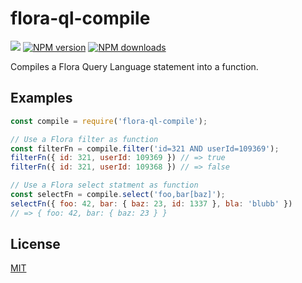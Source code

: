 # flora-ql-compile

![](https://github.com/florajs/ql-compiler/workflows/ci/badge.svg)
[![NPM version](https://img.shields.io/npm/v/flora-ql-compile.svg?style=flat)](https://www.npmjs.com/package/flora-ql-compile)
[![NPM downloads](https://img.shields.io/npm/dm/flora-ql-compile.svg?style=flat)](https://www.npmjs.com/package/flora-ql-compile)

Compiles a Flora Query Language statement into a function.

## Examples

```js
const compile = require('flora-ql-compile');

// Use a Flora filter as function
const filterFn = compile.filter('id=321 AND userId=109369');
filterFn({ id: 321, userId: 109369 }) // => true
filterFn({ id: 321, userId: 109368 }) // => false

// Use a Flora select statment as function
const selectFn = compile.select('foo,bar[baz]');
selectFn({ foo: 42, bar: { baz: 23, id: 1337 }, bla: 'blubb' })
// => { foo: 42, bar: { baz: 23 } }
```

## License

[MIT](LICENSE)
